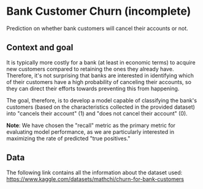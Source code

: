 # Bank Customer Churn (incomplete)
Prediction on whether bank customers will cancel their accounts or not.

## Context and goal
It is typically more costly for a bank (at least in economic terms) to acquire new customers compared to retaining the ones they already have. Therefore, it's not surprising that banks are interested in identifying which of their customers have a high probability of canceling their accounts, so they can direct their efforts towards preventing this from happening.

The goal, therefore, is to develop a model capable of classifying the bank's customers (based on the characteristics collected in the provided dataset) into "cancels their account" (1) and "does not cancel their account" (0).

**Note**: We have chosen the "recall" metric as the primary metric for evaluating model performance, as we are particularly interested in maximizing the rate of predicted "true positives."

## Data
The following link contains all the information about the dataset used: <br>
https://www.kaggle.com/datasets/mathchi/churn-for-bank-customers